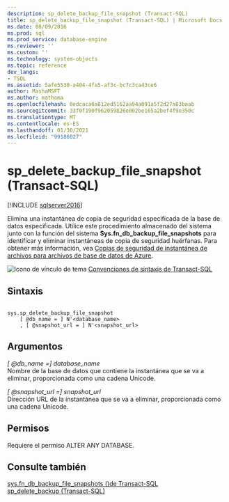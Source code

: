 ```yaml
---
description: sp_delete_backup_file_snapshot (Transact-SQL)
title: sp_delete_backup_file_snapshot (Transact-SQL) | Microsoft Docs
ms.date: 08/09/2016
ms.prod: sql
ms.prod_service: database-engine
ms.reviewer: ''
ms.custom: ''
ms.technology: system-objects
ms.topic: reference
dev_langs:
- TSQL
ms.assetid: 5afe5530-a404-4fa5-af3c-bc7c3ca43ce6
author: MashaMSFT
ms.author: mathoma
ms.openlocfilehash: 0edcaca6a812ed5162aa94a091a5f2d27a83baab
ms.sourcegitcommit: 33f0f190f962059826e002be165a2bef4f9e350c
ms.translationtype: MT
ms.contentlocale: es-ES
ms.lasthandoff: 01/30/2021
ms.locfileid: "99186027"
---
```

# <a name="sp_delete_backup_file_snapshot-transact-sql"></a>sp_delete_backup_file_snapshot (Transact-SQL)
[!INCLUDE [sqlserver2016](../../includes/applies-to-version/sqlserver2016.md)]

  Elimina una instantánea de copia de seguridad especificada de la base de datos especificada. Utilice este procedimiento almacenado del sistema junto con la función del sistema **Sys.fn_db_backup_file_snapshots** para identificar y eliminar instantáneas de copia de seguridad huérfanas. Para obtener más información, vea [Copias de seguridad de instantánea de archivos para archivos de base de datos de Azure](../../relational-databases/backup-restore/file-snapshot-backups-for-database-files-in-azure.md).  

  
 ![Icono de vínculo de tema](../../database-engine/configure-windows/media/topic-link.gif "Icono de vínculo de tema") [Convenciones de sintaxis de Transact-SQL](../../t-sql/language-elements/transact-sql-syntax-conventions-transact-sql.md)  
  
## <a name="syntax"></a>Sintaxis  
  
```  
  
sys.sp_delete_backup_file_snapshot  
    [ @db_name = ] N'<database_name>  
    , [ @snapshot_url = ] N'<snapshot_url>  
```  
  
## <a name="arguments"></a>Argumentos  
 *[ @db_name =] database_name*  
 Nombre de la base de datos que contiene la instantánea que se va a eliminar, proporcionada como una cadena Unicode.  
  
 *[ @snapshot_url =] snapshot_url*  
 Dirección URL de la instantánea que se va a eliminar, proporcionada como una cadena Unicode.  
  
## <a name="permissions"></a>Permisos  
 Requiere el permiso ALTER ANY DATABASE.  
  
## <a name="see-also"></a>Consulte también  
 [sys.fn_db_backup_file_snapshots &#40;&#41;de Transact-SQL ](../../relational-databases/system-functions/sys-fn-db-backup-file-snapshots-transact-sql.md)   
 [sp_delete_backup &#40;Transact-SQL&#41;](../../relational-databases/system-stored-procedures/snapshot-backup-sp-delete-backup.md)  
  
  
